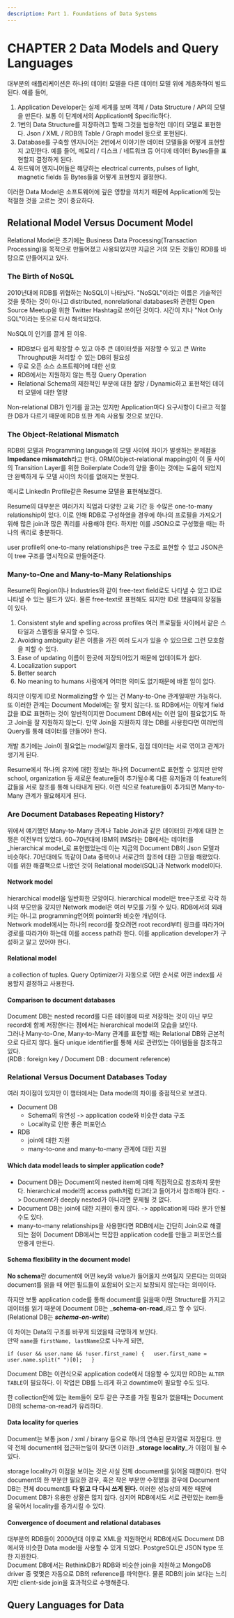 ```yaml
---
description: Part 1. Foundations of Data Systems
---
```


# CHAPTER 2 Data Models and Query Languages

대부분의 애플리케이션은 하나의 데이터 모델을 다른 데이터 모델 위에 계층화하여 빌드된다. 예를 들어,

1. Application Developer는 실제 세계를 보며 객체 / Data Structure / API의 모델을 만든다. 보통 이 단계에서의 Application에 Specific하다.
2. 1번의 Data Structure를 저장하려고 할때 그것을 범용적인 데이터 모델로 표현한다. Json / XML / RDB의 Table / Graph model 등으로 표현된다.
3. Database를 구축할 엔지니어는 2번에서 이야기한 데이터 모델들을 어떻게 표현할지 고민한다. 예를 들어, 메모리 / 디스크 / 네트워크 등 어디에 데이터 Bytes들을 표현할지 결정하게 된다.
4. 하드웨어 엔지니어들은 해당하는 electrical currents, pulses of light, magnetic fields 등 Bytes들을 어떻게 표현할지 결정한다.

이러한 Data Model은 소프트웨어에 깊은 영향을 끼치기 때문에 Application에 맞는 적절한 것을 고르는 것이 중요하다.

## Relational Model Versus Document Model

Relational Model은 초기에는 Business Data Processing\(Transaction Processing\)을 목적으로 만들어졌고 사용되었지만 지금은 거의 모든 것들인 RDB를 바탕으로 만들어지고 있다.

### The Birth of NoSQL

2010년대에 RDB를 위협하는 NoSQL이 나타났다. "NoSQL"이라는 이름은 기술적인 것을 뜻하는 것이 아니고 distributed, nonrelational databases와 관련된 Open Source Meetup을 위한 Twitter Hashtag로 쓰이던 것이다. 시간이 지나 "Not Only SQL"이라는 뜻으로 다시 해석되었다.

NoSQL이 인기를 끌게 된 이유.

* RDB보다 쉽게 확장할 수 있고 아주 큰 데이터셋을 저장할 수 있고 큰 Write Throughput을 처리할 수 있는 DB의 필요성
* 무료 오픈 소스 소프트웨어에 대한 선호
* RDB에서는 지원하지 않는 특정 Query Operation
* Relational Schema의 제한적인 부분에 대한 절망 / Dynamic하고 표현적인 데이터 모델에 대한 열망

Non-relational DB가 인기를 끌고는 있지만 Application마다 요구사항이 다르고 적절한 DB가 다르기 때문에 RDB 또한 계속 사용될 것으로 보인다.

### The Object-Relational Mismatch

RDB의 모델과 Programming language의 모델 사이에 차이가 발생하는 문제점을 **Impedance mismatch**라고 한다. ORM\(Object-relational mapping\)이 이 둘 사이의 Transition Layer를 위한 Boilerplate Code의 양을 줄이는 것에는 도움이 되었지만 완벽하게 두 모델 사이의 차이를 없애지는 못한다.

예시로 LinkedIn Profile같은 Resume 모델을 표현해보겠다.

Resume의 대부분은 여러가지 직업과 다양한 교육 기간 등 수많은 one-to-many relationship이 있다. 이로 인해 RDB로 구성하였을 경우에 하나의 프로필을 가져오기 위해 많은 join과 많은 쿼리를 사용해야 한다. 하지만 이를 JSON으로 구성했을 때는 하나의 쿼리로 충분하다.

user profile의 one-to-many relationships은 tree 구조로 표현할 수 있고 JSON은 이 tree 구조를 명시적으로 만들어준다.

### Many-to-One and Many-to-Many Relationships

Resume의 Region이나 Industries와 같이 free-text field로도 나타낼 수 있고 ID로 나타낼 수 있는 필드가 있다. 물론 free-text로 표현해도 되지만 ID로 했을때의 장점들이 있다.

1. Consistent style and spelling across profiles 여러 프로필들 사이에서 같은 스타일과 스펠링을 유지할 수 있다.
2. Avoiding ambiguity 같은 이름을 가진 여러 도시가 있을 수 있으므로 그런 모호함을 피할 수 있다.
3. Ease of updating 이름이 한곳에 저장되어있기 때문에 업데이트가 쉽다.
4. Localization support
5. Better search
6. No meaning to humans 사람에게 어떠한 의미도 없기때문에 바뀔 일이 없다.

하지만 이렇게 ID로 Normalizing할 수 있는 건 Many-to-One 관계일때만 가능하다. 또 이러한 관계는 Document Model에는 잘 맞지 않는다. 또 RDB에서는 이렇게 field 값을 ID로 표현하는 것이 일반적이지만 Document DB에서는 이런 일이 필요없기도 하고 Join을 잘 지원하지 않는다. 만약 Join을 지원하지 않는 DB를 사용한다면 여러번의 Query를 통해 데이터를 만들어야 한다.

개발 초기에는 Join이 필요없는 model일지 몰라도, 점점 데이터는 서로 엮이고 관계가 생기게 된다.

Resume에서 하나의 유저에 대한 정보는 하나의 Document로 표현할 수 있지만 만약 school, organization 등 새로운 feature들이 추가될수록 다른 유저들과 이 feature의 값들을 서로 참조를 통해 나타내게 된다. 이런 식으로 feature들이 추가되면 Many-to-Many 관계가 필요해지게 된다.

### Are Document Databases Repeating History?

위에서 얘기했던 Many-to-Many 관계나 Table Join과 같은 데이터의 관계에 대한 논쟁은 이전부터 있었다. 60~70년대에 IBM의 IMS라는 DB에서는 데이터를 _hierarchical model_로 표현했었는데 이는 지금의 Document DB의 Json 모델과 비슷하다. 70년대에도 똑같이 Data 중복이나 서로간의 참조에 대한 고민을 해왔었다. 이를 위한 해결책으로 나왔던 것이 Relational model\(SQL\)과 Network model이다.

#### Network model 

hierarchical model을 일반화한 모양이다. hierarchical model은 tree구조로 각각 하나의 부모만을 갖지만 Network model은 여러 부모를 가질 수 있다. RDB에서의 외래키는 아니고 programming언어의 pointer와 비슷한 개념이다.   
Network model에서는 하나의 record를 찾으려면 root record부터 링크를 따라가며 경로를 따라가야 하는데 이를 access path라 한다. 이를 application developer가 구성하고 알고 있어야 한다.

#### Relational model

a collection of tuples. Query Optimizer가 자동으로 어떤 순서로 어떤 index를 사용할지 결정하고 사용한다.

#### Comparison to document databases

Document DB는 nested record를 다른 테이블에 따로 저장하는 것이 아닌 부모 record에 함께 저장한다는 점에서는 hierarchical model의 모습을 보인다.  
그러나 Many-to-One, Many-to-Many 관계를 표현할 때는 Relational DB와 근본적으로 다르지 않다. 둘다 unique identifier를 통해 서로 관련있는 아이템들을 참조하고 있다.   
\(RDB : foreign key / Document DB : document reference\)

### Relational Versus Document Databases Today

여러 차이점이 있지만 이 챕터에서는 Data model의 차이를 중점적으로 보겠다. 

* Document DB 
  * Schema의 유연성 -&gt; application code와 비슷한 data 구조 
  * Locality로 인한 좋은 퍼포먼스
* RDB
  * join에 대한 지원
  * many-to-one and many-to-many 관계에 대한 지원

#### Which data model leads to simpler application code?

* Document DB는 Document의 nested item에 대해 직접적으로 참조하지 못한다. hierarchical model의 access path처럼 타고타고 들어가서 참조해야 한다. -&gt; Document가 deeply nested가 아니라면 문제될 것 없다.
* Document DB는 join에 대한 지원이 좋지 않다. -&gt; application에 따라 문가 안될 수도 있다.
* many-to-many relationships을 사용한다면 RDB에서는 간단히 Join으로 해결되는 점이 Document DB에서는 복잡한 application code를 만들고 퍼포먼스를 안좋게 만든다.

#### Schema flexibility in the document model

**No schema**란 document에 어떤 key와 value가 들어올지 쓰여질지 모른다는 의미와 document를 읽을 때 어떤 필드들이 포함되어 오는지 보장되지 않는다는 의미이다. 

하지만 보통 application code를 통해 document를 읽을때 어떤 Structure를 가지고 데이터를 읽기 때문에 Document DB는 _**schema-on-read**_라고 할 수 있다. \(Relational DB는 _**schema-on-write**_\)

이 차이는 Data의 구조를 바꾸게 되었을때 극명하게 보인다.   
만약 `name`을 `firstName, lastName`으로 나누게 되면,   
  
`if (user && user.name && !user.first_name) {  
    user.first_name = user.name.split(" ")[0];  
}`

Document DB는 이런식으로 application code에서 대응할 수 있지만 RDB는 `ALTER TABLE`이 필요하다. 이 작업은 DB를 느리게 하고 downtime이 필요할 수도 있다.

한 collection안에 있는 item들이 모두 같은 구조를 가질 필요가 없을때는 Document DB의 schema-on-read가 유리하다.

#### Data locality for queries

Document는 보통 json / xml / birany 등으로 하나의 연속된 문자열로 저장된다. 만약 전체 document에 접근하는일이 잦다면 이러한 _**storage locality**_가 이점이 될 수 있다. 

storage locality가 이점을 보이는 것은 사실 전체 document를 읽어올 때뿐이다. 만약 document의 한 부분만 필요한 경우, 혹은 작은 부분만 수정했을 경우에 Document DB는 전체 document를 **다 읽고 다 다시 쓰게 된다.** 이러한 성능상의 제한 때문에 Document DB가 유용한 상황은 많지 않다. 심지어 RDB에서도 서로 관련있는 item들을 묶어서 locality를 증가시킬 수 있다. 

#### Convergence of document and relational databases

대부분의 RDB들이 2000년대 이후로 XML을 지원하면서 RDB에서도 Document DB에서와 비슷한 Data model을 사용할 수 있게 되었다. PostgreSQL은 JSON type 또한 지원한다.  
Document DB에서는 RethinkDB가 RDB와 비슷한 join을 지원하고 MongoDB driver 중 몇몇은 자동으로 DB의 reference를 파악한다. 물론 RDB의 join 보다는 느리지만 client-side join을 효과적으로 수행해준다.

## Query Languages for Data





